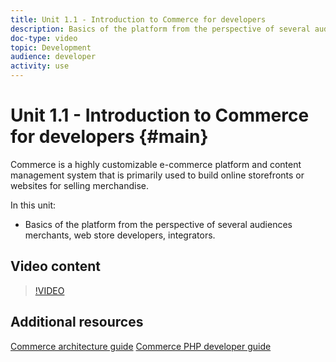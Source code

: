 ```yaml
---
title: Unit 1.1 - Introduction to Commerce for developers
description: Basics of the platform from the perspective of several audiences merchants, web store developers, integrators. 
doc-type: video
topic: Development
audience: developer
activity: use
---
```


# Unit 1.1 - Introduction to Commerce for developers {#main}

Commerce is a highly customizable e-commerce platform and content management system that is primarily used to build online storefronts or websites for selling merchandise.

In this unit:

- Basics of the platform from the perspective of several audiences merchants, web store developers, integrators.

## Video content

>[!VIDEO](https://video.tv.adobe.com/v/36191?quality=12&learn=on)

## Additional resources

[Commerce architecture guide](https://devdocs.magento.com/guides/v2.4/architecture/bk-architecture.html)
[Commerce PHP developer guide](https://devdocs.magento.com/guides/v2.4/extension-dev-guide/bk-extension-dev-guide.html)